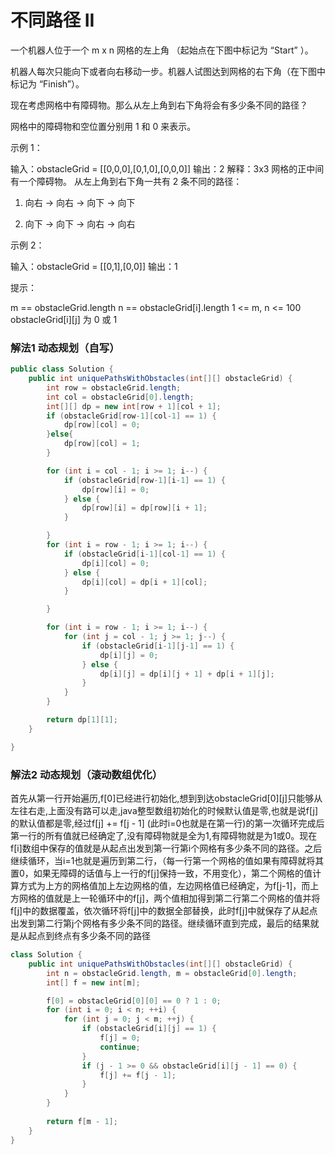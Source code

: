 # 不同路径 II

一个机器人位于一个 m x n 网格的左上角 （起始点在下图中标记为 “Start” ）。

机器人每次只能向下或者向右移动一步。机器人试图达到网格的右下角（在下图中标记为 “Finish”）。

现在考虑网格中有障碍物。那么从左上角到右下角将会有多少条不同的路径？

网格中的障碍物和空位置分别用 1 和 0 来表示。

 

示例 1：


输入：obstacleGrid = [[0,0,0],[0,1,0],[0,0,0]]
输出：2
解释：3x3 网格的正中间有一个障碍物。
从左上角到右下角一共有 2 条不同的路径：
1. 向右 -> 向右 -> 向下 -> 向下

2. 向下 -> 向下 -> 向右 -> 向右

示例 2：

输入：obstacleGrid = [[0,1],[0,0]]
输出：1


提示：

m == obstacleGrid.length
n == obstacleGrid[i].length
1 <= m, n <= 100
obstacleGrid[i][j] 为 0 或 1

### 解法1 动态规划（自写）

```java
public class Solution {
    public int uniquePathsWithObstacles(int[][] obstacleGrid) {
        int row = obstacleGrid.length;
        int col = obstacleGrid[0].length;
        int[][] dp = new int[row + 1][col + 1];
        if (obstacleGrid[row-1][col-1] == 1) {
            dp[row][col] = 0;
        }else{
            dp[row][col] = 1;
        }

        for (int i = col - 1; i >= 1; i--) {
            if (obstacleGrid[row-1][i-1] == 1) {
                dp[row][i] = 0;
            } else {
                dp[row][i] = dp[row][i + 1];
            }

        }
        for (int i = row - 1; i >= 1; i--) {
            if (obstacleGrid[i-1][col-1] == 1) {
                dp[i][col] = 0;
            } else {
                dp[i][col] = dp[i + 1][col];
            }

        }

        for (int i = row - 1; i >= 1; i--) {
            for (int j = col - 1; j >= 1; j--) {
                if (obstacleGrid[i-1][j-1] == 1) {
                    dp[i][j] = 0;
                } else {
                    dp[i][j] = dp[i][j + 1] + dp[i + 1][j];
                }
            }
        }

        return dp[1][1];
    }

}

```

### 解法2 动态规划（滚动数组优化）

首先从第一行开始遍历,f[0]已经进行初始化,想到到达obstacleGrid[0][j]只能够从左往右走,上面没有路可以走,java整型数组初始化的时候默认值是零,也就是说f[j]的默认值都是零,经过f[j] += f[j - 1] (此时i=0也就是在第一行)的第一次循环完成后第一行的所有值就已经确定了,没有障碍物就是全为1,有障碍物就是为1或0。现在f[i]数组中保存的值就是从起点出发到第一行第i个网格有多少条不同的路径。之后继续循环，当i=1也就是遍历到第二行，（每一行第一个网格的值如果有障碍就将其置0，如果无障碍的话值与上一行的f[j]保持一致，不用变化），第二个网格的值计算方式为上方的网格值加上左边网格的值，左边网格值已经确定，为f[j-1]，而上方网格的值就是上一轮循环中的f[j]，两个值相加得到第二行第二个网格的值并将f[j]中的数据覆盖，依次循环将f[j]中的数据全部替换，此时f[j]中就保存了从起点出发到第二行第j个网格有多少条不同的路径。继续循环直到完成，最后的结果就是从起点到终点有多少条不同的路径

```java
class Solution {
    public int uniquePathsWithObstacles(int[][] obstacleGrid) {
        int n = obstacleGrid.length, m = obstacleGrid[0].length;
        int[] f = new int[m];

        f[0] = obstacleGrid[0][0] == 0 ? 1 : 0;
        for (int i = 0; i < n; ++i) {
            for (int j = 0; j < m; ++j) {
                if (obstacleGrid[i][j] == 1) {
                    f[j] = 0;
                    continue;
                }
                if (j - 1 >= 0 && obstacleGrid[i][j - 1] == 0) {
                    f[j] += f[j - 1];
                }
            }
        }
        
        return f[m - 1];
    }
}

```

